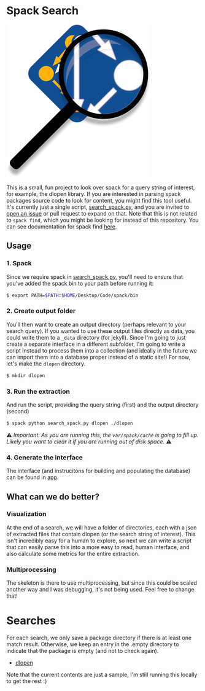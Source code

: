 # Spack Search

![img/spack-search.png](img/spack-search.png)

This is a small, fun project to look over spack for a query string of interest, for
example, the dlopen library. If you are interested in parsing spack packages source
code to look for content, you might find this tool useful. It's currently just a single 
script, [search_spack.py](search_spack.py), and you are invited to [open an issue](https://github.com/spack/spack-search)
or pull request to expand on that. Note that this is not related to `spack find`,
which you might be looking for instead of this repository. You can see documentation
for spack find [here](https://spack.readthedocs.io/en/latest/command_index.html#spack-find).

## Usage

### 1. Spack

Since we require spack in [search_spack.py](search_spack.py), 
you'll need to ensure that you've added the spack bin to your path before running it:

```bash
$ export PATH=$PATH:$HOME/Desktop/Code/spack/bin
```

### 2. Create output folder

You'll then want to create an output directory (perhaps relevant to your search query).
If you wanted to use these output files directly as data, you could write them to a `_data`
directory (for jekyll). Since I'm going to just create a separate interface in a different
subfolder, I'm going to write a script instead to process them into a collection (and ideally
in the future we can import them into a database proper instead of a static site!)
For now, let's make the `dlopen` directory.


```bash
$ mkdir dlopen
```

### 3. Run the extraction

And run the script, providing the query string (first) and the output directory (second)

```bash
$ spack python search_spack.py dlopen ./dlopen
```

⚠️ *Important: As you are running this, the `var/spack/cache` is going to fill up. Likely you want to clear it if you are running out of disk space.* ⚠️

### 4. Generate the interface

The interface (and instrucitons for building and populating the database) can
be found in [app](app).

## What can we do better?

### Visualization

At the end of a search, we will have a folder of directories, each with a json of extracted files
that contain dlopen (or the search string of interest). This isn't incredibly easy for a human to explore,
so next we can write a script that can easily parse this into a more
easy to read, human interface, and also calculate some metrics for the entire extraction.

### Multiprocessing

The skeleton is there to use multiprocessing, but since this could be scaled another way
and I was debugging, it's not being used. Feel free to change that!

# Searches

For each search, we only save a package directory if there is at least one
match result. Otherwise, we keep an entry in the .empty directory to indicate
that the package is empty (and not to check again).

 - [dlopen](dlopen)
 
Note that the current contents are just a sample, I'm still running this locally
to get the rest :)
